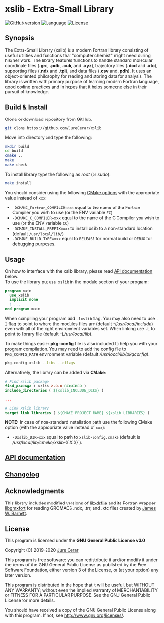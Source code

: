 # xslib - Extra-Small Library

[![GitHub version](https://img.shields.io/github/release/JureCerar/xslib.svg?label=Version&color=blue)](https://github.com/JureCerar/xslib/releases)
![Language](https://img.shields.io/badge/Language-Fortran,_C-brightgreen.svg)
[![License](https://img.shields.io/badge/License-GNU_GPL_v3.0-red.svg)](https://www.gnu.org/licenses/gpl-3.0.html)
<!-- [![Generic badge](https://img.shields.io/badge/<SUBJECT>-<STATUS>-<COLOR>.svg)](https://shields.io/) -->

## Synopsis
The Extra-Small Library (xslib) is a modern Fortran library consisting of useful utilities and functions that "computer chemist" might need during his/her work. The library features functions to handle standard molecular coordinate files (**.gro**, **.pdb**, **.cub**, and **.xyz**), trajectory files (**.dcd** and **.xtc**), supporting files (**.ndx** and **.tpl**), and data files (**.csv** and **.pdh**). It uses an object-oriented philosophy for reading and storing data for analysis. The library is written with primary purpose of learning modern Fortran language, good coding practices and in hopes that it helps someone else in their pursuit of knowledge.

## Build & Install
Clone or download repository from GitHub:
```bash
git clone https://github.com/JureCerar/xslib
```
Move into directory and type the following:
```bash
mkdir build
cd build
cmake ..
make
make check
```
To install library type the following as *root* (or *sudo*):
```bash
make install
```
You should consider using the following [CMake options](https://cmake.org/cmake/help/v3.6/manual/cmake.1.html) with the appropriate value instead of `xxx`:
- `-DCMAKE_Fortran_COMPILER=xxx` equal to the name of the Fortran Compiler you wish to use (or the ENV variable `FC`)
- `-DCMAKE_C_COMPILER=xxx` equal to the name of the C Compiler you wish to use (or the ENV variable `CC`)
- `-DCMAKE_INSTALL_PREFIX=xxx` to install xslib to a non-standard location (default `/usr/local/lib/`)  
- `-DCMAKE_BUILD_TYPE=xxx` equal to `RELEASE` for normal build or `DEBUG` for debugging purposes.

## Usage
On how to interface with the xslib library, please read [API documentation](doc/API.md) below.  
To use the library put `use xslib` in the module section of your program:
```fortran
program main
  use xslib
  implicit none
  ! ...
end program main
```
When compiling your program add `-lxslib` flag. You may also need to use `-I` flag to point to where the modules files are (default *-I/usr/local/include*) even with all of the right environment variables set. When linking use `-L` to point to library file (default *-L/usr/local/lib*).

To make things easier **pkg-config** file is also included to help you with your program compilation. You may need to add the config file to `PKG_CONFIG_PATH` environment variable (default */usr/local/lib/pkgconfig*).
```bash
pkg-config xslib --libs --cflags
```

Alternatively, the library can be added via **CMake**:
```cmake
# Find xslib package
find_package ( xslib 2.0.0 REQUIRED )
include_directories ( ${xslib_INCLUDE_DIRS} )

...

# Link xslib library
target_link_libraries ( ${CMAKE_PROJECT_NAME} ${xslib_LIBRARIES} )
```
**NOTE:** In case of non-standard installation path use the following CMake option (with the appropriate value instead of `xxx`):
- `-Dxslib_DIR=xxx` equal to path to `xslib-config.cmake` (default is */usr/local/lib/cmake/xslib-X.X.X/* ).

## [API documentation](doc/README.md)

## [Changelog](doc/CHANGELOG.md)

## Acknowledgments
This library includes modified versions of [libxdrfile](https://github.com/wesbarnett/libxdrfile) and its Fortran wrapper [libgmxfort](https://github.com/wesbarnett/libgmxfort) for reading GROMACS .ndx, .trr, and .xtc files created by [James W. Barnett](https://github.com/wesbarnett).

<!-- Basically, he is my hero. -->

## License
This program is licensed under the **GNU General Public License v3.0**

Copyright (C) 2019-2020 [Jure Cerar](https://github.com/JureCerar)

This program is free software: you can redistribute it and/or modify it under the terms of the GNU General Public License as published by the Free Software Foundation, either version 3 of the License, or (at your option) any later version.

This program is distributed in the hope that it will be useful, but WITHOUT ANY WARRANTY; without even the implied warranty of MERCHANTABILITY or FITNESS FOR A PARTICULAR PURPOSE. See the GNU General Public License for more details.

You should have received a copy of the GNU General Public License along with this program. If not, see http://www.gnu.org/licenses/.
